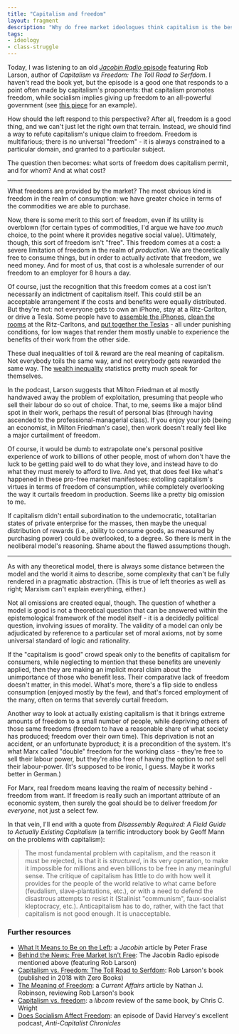 ```yaml
---
title: "Capitalism and freedom"
layout: fragment
description: "Why do free market ideologues think capitalism is the best way to achieve freedom, and how should the left respond?"
tags:
- ideology
- class-struggle
---
```


Today, I was listening to an old [_Jacobin Radio_ episode](https://www.blubrry.com/jacobin/36574441/behind-the-news-free-market-isnt-free/) featuring Rob Larson, author of _Capitalism vs Freedom: The Toll Road to Serfdom_. I haven't read the book yet, but the episode is a good one that responds to a point often made by capitalism's proponents: that capitalism promotes freedom, while socialism implies giving up freedom to an all-powerful government (see [this piece](https://townhall.com/columnists/johnhawkins/2016/02/16/capitalism-is-freedom-socialism-is-slavery-n2119968) for an example).

How should the left respond to this perspective? After all, freedom is a good thing, and we can't just let the right own that terrain. Instead, we should find a way to refute capitalism's unique claim to freedom. Freedom is multifarious; there is no universal "freedom" - it is always constrained to a particular domain, and granted to a particular subject.

The question then becomes: what sorts of freedom does capitalism permit, and for whom? And at what cost?

***

What freedoms are provided by the market? The most obvious kind is freedom in the realm of consumption: we have greater choice in terms of the commodities we are able to purchase.

Now, there is some merit to this sort of freedom, even if its utility is overblown (for certain types of commodities, I'd argue we have _too much_ choice, to the point where it provides negative social value). Ultimately, though, this sort of freedom isn't "free". This freedom comes at a cost: a severe limitation of freedom in the realm of _production_. We are theoretically free to consume things, but in order to actually activate that freedom, we need money. And for most of us, that cost is a wholesale surrender of our freedom to an employer for 8 hours a day.

Of course, just the recognition that this freedom comes at a cost isn't necessarily an indictment of capitalism itself. This could still be an acceptable arrangement if the costs and benefits were equally distributed. But they're not: not everyone gets to own an iPhone, stay at a Ritz-Carlton, or drive a Tesla. Some people have to [assemble the iPhones](https://www.businessinsider.com/iphone-sales-decline-foxconn-factory-workers-falling-wages-lose-perks-2019-3), [clean the rooms](https://www.vox.com/policy-and-politics/2018/12/4/18125505/marriott-workers-end-strike-wage-raise) at the Ritz-Carltons, and [put together the Teslas](https://www.theguardian.com/technology/2018/jun/13/tesla-workers-pay-price-elon-musk-failed-promises) - all under punishing conditions, for low wages that render them mostly unable to experience the benefits of their work from the other side.

These dual inequalities of toil & reward are the real meaning of capitalism. Not everybody toils the same way, and not everybody gets rewarded the same way. The [wealth inequality](https://inequality.org/facts/wealth-inequality/) statistics pretty much speak for themselves.

In the podcast, Larson suggests that Milton Friedman et al mostly handwaved away the problem of exploitation, presuming that people who sell their labour do so out of choice. That, to me, seems like a major blind spot in their work, perhaps the result of personal bias (through having ascended to the professional-managerial class). If you enjoy your job (being an economist, in Milton Friedman's case), then work doesn't really feel like a major curtailment of freedom.

Of course, it would be dumb to extrapolate one's personal positive experience of work to billions of other people, most of whom don't have the luck to be getting paid well to do what they love, and instead have to do what they must merely to afford to live. And yet, that does feel like what's happened in these pro-free market manifestoes: extolling capitalism's virtues in terms of freedom of consumption, while completely overlooking the way it curtails freedom in production. Seems like a pretty big omission to me.

If capitalism didn't entail subordination to the undemocratic, totalitarian states of private enterprise for the masses, then maybe the unequal distribution of rewards (i.e., ability to consume goods, as measured by purchasing power) could be overlooked, to a degree. So there is merit in the neoliberal model's reasoning. Shame about the flawed assumptions though.

***

As with any theoretical model, there is always some distance between the model and the world it aims to describe, some complexity that can't be fully rendered in a pragmatic abstraction. (This is true of left theories as well as right; Marxism can't explain everything, either.)

Not all omissions are created equal, though. The question of whether a model is good is not a theoretical question that can be answered within the epistemological framework of the model itself - it is a decidedly political question, involving issues of morality. The validity of a model can only be adjudicated by reference to a particular set of moral axioms, not by some universal standard of logic and rationality.

If the "capitalism is good" crowd speak only to the benefits of capitalism for consumers, while neglecting to mention that these benefits are unevenly applied, then they are making an implicit moral claim about the unimportance of those who benefit less. Their comparative lack of freedom doesn't matter, in this model. What's more, there's a flip side to endless consumption (enjoyed mostly by the few), and that's forced employment of the many, often on terms that severely curtail freedom.

Another way to look at actually existing capitalism is that it brings extreme amounts of freedom to a small number of people, while depriving others of those same freedoms (freedom to have a reasonable share of what society has produced; freedom over their own time). This deprivation is not an accident, or an unfortunate byproduct; it is a precondition of the system. It's what Marx called "double" freedom for the working class - they're free to sell their labour power, but they're also free of having the option to _not_ sell their labour-power. (It's supposed to be ironic, I guess. Maybe it works better in German.)

For Marx, real freedom means leaving the realm of necessity behind - freedom from want. If freedom is really such an important attribute of an economic system, then surely the goal should be to deliver freedom _for everyone_, not just a select few.

In that vein, I'll end with a quote from _Disassembly Required: A Field Guide to Actually Existing Capitalism_ (a terrific introductory book by Geoff Mann on the problems with capitalism):

> The most fundamental problem with capitalism, and the reason it must be rejected, is that it is _structured_, in its very operation, to make it impossible for millions and even billions to be free in any meaningful sense. The critique of capitalism has little to do with how well it provides for the people of the world relative to what came before (feudalism, slave-plantations, etc.), or with a need to defend the disastrous attempts to resist it (Stalinist "communism", faux-socialist kleptocracy, etc.). Anticapitalism has to do, rather, with the fact that capitalism is not good enough. It is unacceptable.

### Further resources

* [What It Means to Be on the Left](https://jacobinmag.com/2017/07/socialism-liberalism-left-frase): a _Jacobin_ article by Peter Frase
* [Behind the News: Free Market Isn't Free](https://www.blubrry.com/jacobin/36574441/behind-the-news-free-market-isnt-free/): The Jacobin Radio episode mentioned above (featuring Rob Larson)
* [Capitalism vs. Freedom: The Toll Road to Serfdom](https://www.goodreads.com/book/show/35942566-capitalism-vs-freedom): Rob Larson's book (published in 2018 with Zero Books)
* [The Meaning of Freedom](https://www.currentaffairs.org/2018/08/the-meaning-of-freedom): a _Current Affairs_ article by Nathan J. Robinson, reviewing Rob Larson's book
* [Capitalism vs. freedom](https://libcom.org/library/capitalism-vs-freedom): a _libcom_ review of the same book, by Chris C. Wright
* [Does Socialism Affect Freedom](https://www.democracyatwork.info/acc_does_socialism_affect_freedom): an episode of David Harvey's excellent podcast, _Anti-Capitalist Chronicles_
